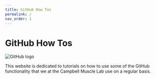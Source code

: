 ```yaml
---
title: GitHub How Tos
permalink: /
nav_order: 1
---
```


# GitHub How Tos

![GitHub logo](https://miro.medium.com/max/1400/1*JLYlSLSK8-AZo8gt9UdYqA.jpeg)

This website is dedicated to tutorials on how to use some of the GitHub functionality that we at the Campbell Muscle Lab use on a regular basis.